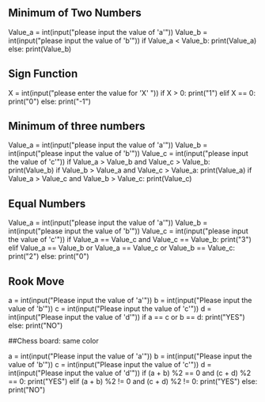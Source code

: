 ## Minimum of Two Numbers

Value_a = int(input("please input the value of 'a'"))
Value_b = int(input("please input the value of 'b'"))
if Value_a < Value_b:
    print(Value_a)
else:
    print(Value_b)
    
   
## Sign Function

X = int(input("please enter the value for 'X' "))
if X > 0:
    print("1")
elif X == 0:
    print("0")
else: 
    print("-1")    
    
    
## Minimum of three numbers

Value_a = int(input("please input the value of 'a'"))
Value_b = int(input("please input the value of 'b'"))
Value_c = int(input("please input the value of 'c'"))
if Value_a > Value_b and Value_c > Value_b:
    print(Value_b)
if Value_b > Value_a and Value_c > Value_a:
    print(Value_a)
if Value_a > Value_c and Value_b > Value_c:
    print(Value_c)
    
 
## Equal Numbers

Value_a = int(input("please input the value of 'a'"))
Value_b = int(input("please input the value of 'b'"))
Value_c = int(input("please input the value of 'c'"))
if Value_a == Value_c and Value_c == Value_b:
    print("3")
elif Value_a == Value_b or Value_a == Value_c or Value_b == Value_c:
    print("2")
else:
    print("0")
  
  
## Rook Move

a = int(input("Please input the value of 'a'"))
b = int(input("Please input the value of 'b'"))
c = int(input("Please input the value of 'c'"))
d = int(input("Please input the value of 'd'"))
if a == c or b == d:
    print("YES")
else:
    print("NO")

##Chess board: same color

a = int(input("Please input the value of 'a'"))
b = int(input("Please input the value of 'b'"))
c = int(input("Please input the value of 'c'"))
d = int(input("Please input the value of 'd'"))
if (a + b) %2 == 0 and (c + d) %2 == 0:
    print("YES")
elif (a + b) %2 != 0 and (c + d) %2 != 0:
    print("YES")
else:
    print("NO")


